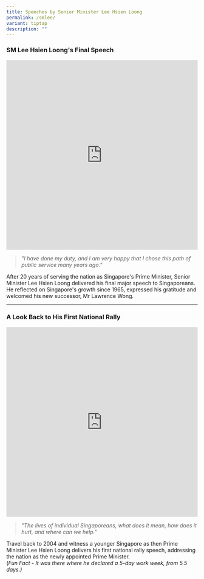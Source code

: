 ```yaml
---
title: Speeches by Senior Minister Lee Hsien Loong
permalink: /smlee/
variant: tiptap
description: ""
---
```

<h3><strong>SM Lee Hsien Loong's Final Speech</strong></h3>
<div class="iframe-wrapper">
<iframe height="500" width="100%" allowfullscreen="true" frameborder="0" src="https://www.youtube.com/embed/wSWBC4qCfjo?si=Txb1_LC92xjXI5qm"></iframe>
</div>
<blockquote>
<p><em>"I have done my duty, and I am very happy that I chose this path of public service many years ago."</em>
</p>
</blockquote>
<p></p>
<p>After 20 years of serving the nation as Singapore's Prime Minister, Senior
Minister Lee Hsien Loong delivered his final major speech to Singaporeans.
He reflected on Singapore's growth since 1965, expressed his gratitude
and welcomed his new successor, Mr Lawrence Wong.</p>
<hr>
<p></p>
<h3><strong>A Look Back to His First National Rally</strong></h3>
<div class="iframe-wrapper">
<iframe height="500" width="100%" allowfullscreen="true" frameborder="0" src="https://www.youtube.com/embed/1nWK-F36fBs?si=I_3gdgSi6pAChqmP"></iframe>
</div>
<blockquote>
<p><em>"The lives of individual Singaporeans, what does it mean, how does it hurt, and where can we help."</em>
</p>
</blockquote>
<p>Travel back to 2004 and witness a younger Singapore as then Prime Minister
Lee Hsien Loong delivers his first national rally speech, addressing the
nation as the newly appointed Prime Minister.
<br>(<em>Fun Fact - It was there where he declared a 5-day work week, from 5.5 days.)</em>
</p>